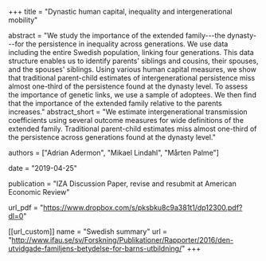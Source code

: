 +++
title = "Dynastic human capital, inequality and intergenerational mobility"

abstract = "We study the importance of the extended family---the dynasty---for the persistence in inequality across generations. We use data including the entire Swedish population, linking four generations. This data structure enables us to identify parents' siblings and cousins, their spouses, and the spouses' siblings. Using various human capital measures, we show that traditional parent-child estimates of intergenerational persistence miss almost one-third of the persistence found at the dynasty level. To assess the importance of genetic links, we use a sample of adoptees. We then find that the importance of the extended family relative to the parents increases."
abstract_short = "We estimate intergenerational transmission coefficients using several outcome measures for wide definitions of the extended family. Traditional parent-child estimates miss almost one-third of the persistence across generations found at the dynasty level."

authors = ["Adrian Adermon", "Mikael Lindahl", "Mårten Palme"]

date = "2019-04-25"

publication = "IZA Discussion Paper, revise and resubmit at American Economic Review"

url_pdf = "https://www.dropbox.com/s/pksbku8c9a381t1/dp12300.pdf?dl=0"

[[url_custom]]
name = "Swedish summary"
url = "http://www.ifau.se/sv/Forskning/Publikationer/Rapporter/2016/den-utvidgade-familjens-betydelse-for-barns-utbildning/"
+++
